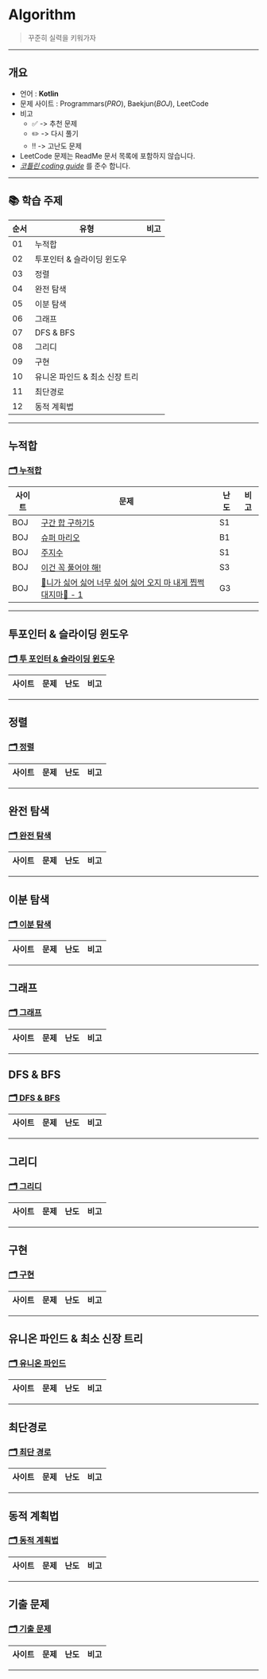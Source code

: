 # Algorithm
> 꾸준히 실력을 키워가자
---

## 개요
* 언어 : **Kotlin**
* 문제 사이트 : Programmars(_PRO_), Baekjun(_BOJ_), LeetCode
* 비고
  * ✅ -> 추천 문제  
  * ✏️ -> 다시 풀기
  * ‼️ -> 고난도 문제    
* LeetCode 문제는 ReadMe 문서 목록에 포함하지 않습니다.
* _[코틀린 coding guide](https://kotlinlang.org/docs/coding-conventions.html)_ 를 준수 합니다.

---

## 📚 학습 주제

|순서|유형|비고|
|--|--|--|
|01|누적합| |
|02|투포인터 & 슬라이딩 윈도우| |
|03|정렬| |
|04|완전 탐색| |
|05|이분 탐색| |
|06|그래프| |
|07|DFS & BFS| |
|08|그리디| |
|09|구현| |
|10|유니온 파인드 & 최소 신장 트리| |
|11|최단경로| |
|12|동적 계획법| |

---

## 누적합
### [🗂 누적합](./Baekjun_Programmars/PrefixSum)
|사이트|문제|난도|비고|
|--|--|--|--|
|BOJ|[구간 합 구하기5](https://www.acmicpc.net/problem/11660)|S1||
|BOJ|[슈퍼 마리오](https://www.acmicpc.net/problem/2851)|B1| |
|BOJ|[주지수](https://www.acmicpc.net/problem/15724)|S1| |
|BOJ|[이건 꼭 풀어야 해!](https://www.acmicpc.net/problem/17390)|S3| |
|BOJ|[🎵니가 싫어 싫어 너무 싫어 싫어 오지 마 내게 찝쩍대지마🎵 - 1](https://www.acmicpc.net/problem/20440)|G3| |

---

## 투포인터 & 슬라이딩 윈도우
### [🗂 투 포인터 & 슬라이딩 윈도우](./Baekjun_Programmars/TwoPointer)
|사이트|문제|난도|비고|
|--|--|--|--|

---

## 정렬
### [🗂 정렬](./Baekjun_Programmars/Sort)
|사이트|문제|난도|비고|
|--|--|--|--|

---

## 완전 탐색
### [🗂 완전 탐색](./Baekjun_Programmars/BruteForce/)
|사이트|문제|난도|비고|
|--|--|--|--|

---

## 이분 탐색
### [🗂 이분 탐색](./Baekjun_Programmars/BinarySearch/)
|사이트|문제|난도|비고|
|--|--|--|--|

---

## 그래프
### [🗂 그래프](./Baekjun_Programmars/Graph)
|사이트|문제|난도|비고|
|--|--|--|--|

---

## DFS & BFS
### [🗂 DFS & BFS](./Baekjun_Programmars/DFSBFS/)
|사이트|문제|난도|비고|
|--|--|--|--|

---

## 그리디
### [🗂 그리디](./Baekjun_Programmars/Greedy)
|사이트|문제|난도|비고|
|--|--|--|--|

---

## 구현
### [🗂 구현](./Baekjun_Programmars/Avatar/)
|사이트|문제|난도|비고|
|--|--|--|--|

---

## 유니온 파인드 & 최소 신장 트리
### [🗂 유니온 파인드](./Baekjun_Programmars/UnionFind/)
|사이트|문제|난도|비고|
|--|--|--|--|

---


## 최단경로
### [🗂 최단 경로](./Baekjun_Programmars/ShortestPath/)
|사이트|문제|난도|비고|
|--|--|--|--|

---

## 동적 계획법
### [🗂 동적 계획법](./Baekjun_Programmars/DP)
|사이트|문제|난도|비고|
|--|--|--|--|

---

## 기출 문제
### [🗂 기출 문제](./Baekjun_Programmars/Past)
|사이트|문제|난도|비고|
|--|--|--|--|

---

